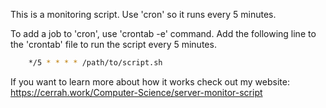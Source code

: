 This is a monitoring script. Use 'cron' so it runs every 5 minutes.

To add a job to 'cron', use 'crontab -e' command. Add the following line to the 'crontab' file to run the script every 5 minutes.

```bash
    */5 * * * * /path/to/script.sh
```

If you want to learn more about how it works check out my website: https://cerrah.work/Computer-Science/server-monitor-script
